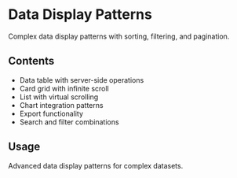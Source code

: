 # Data Display Patterns

Complex data display patterns with sorting, filtering, and pagination.

## Contents
- Data table with server-side operations
- Card grid with infinite scroll
- List with virtual scrolling
- Chart integration patterns
- Export functionality
- Search and filter combinations

## Usage
Advanced data display patterns for complex datasets.
